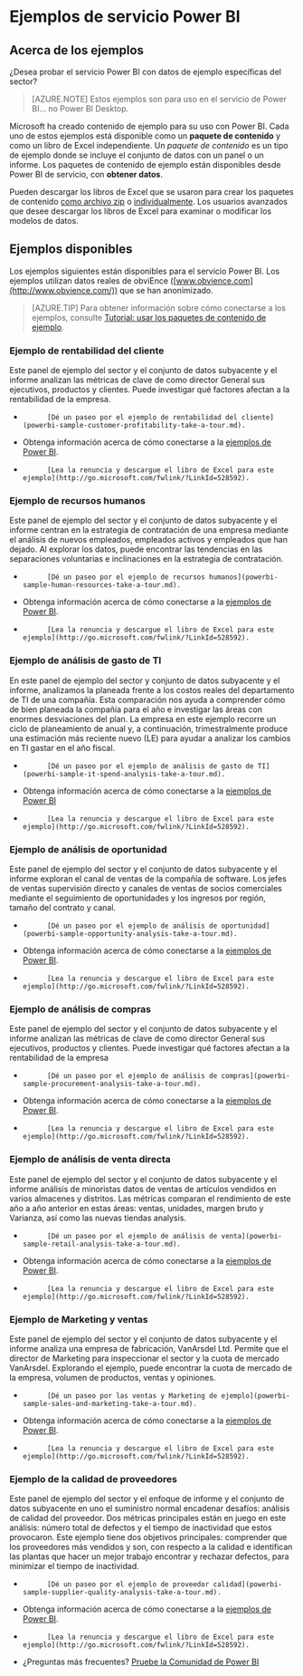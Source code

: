 <properties
   pageTitle="Ejemplos de Power BI"
   description="Conjuntos de datos para Power BI y paquetes de contenido de ejemplo"
   services="powerbi"
   documentationCenter=""
   authors="amac"
   manager="mblythe"
   backup=""
   editor=""
   tags=""
   qualityFocus="monitoring"
   qualityDate="05/25/2016"/>

<tags
   ms.service="powerbi"
   ms.devlang="NA"
   ms.topic="article"
   ms.tgt_pltfrm="NA"
   ms.workload="powerbi"
   ms.date="02/16/2016"
   ms.author="amac"/>

# <a name="samples-for-power-bi-service"></a>Ejemplos de servicio Power BI

## <a name="about-the-samples"></a>Acerca de los ejemplos

¿Desea probar el servicio Power BI con datos de ejemplo específicas del sector?  

>[AZURE.NOTE] Estos ejemplos son para uso en el servicio de Power BI... no Power BI Desktop.

Microsoft ha creado contenido de ejemplo para su uso con Power BI. Cada uno de estos ejemplos está disponible como un **paquete de contenido** y como un libro de Excel independiente. Un *paquete de contenido* es un tipo de ejemplo donde se incluye el conjunto de datos con un panel o un informe. Los paquetes de contenido de ejemplo están disponibles desde Power BI de servicio, con **obtener datos**.   

Pueden descargar los libros de Excel que se usaron para crear los paquetes de contenido [como archivo zip](http://go.microsoft.com/fwlink/?LinkId=535020) o [individualmente](powerbi-sample-downloads.md). Los usuarios avanzados que desee descargar los libros de Excel para examinar o modificar los modelos de datos.

## <a name="available-samples"></a>Ejemplos disponibles

Los ejemplos siguientes están disponibles para el servicio Power BI. Los ejemplos utilizan datos reales de obviEnce ([www.obvience.com](http://www.obvience.com/)) que se han anonimizado.

>[AZURE.TIP]  Para obtener información sobre cómo conectarse a los ejemplos, consulte [Tutorial: usar los paquetes de contenido de ejemplo](powerbi-sample-tutorial-connect-to-the-samples.md).


### <a name="customer-profitability-sample"></a>Ejemplo de rentabilidad del cliente  
Este panel de ejemplo del sector y el conjunto de datos subyacente y el informe analizan las métricas de clave de como director General sus ejecutivos, productos y clientes. Puede investigar qué factores afectan a la rentabilidad de la empresa.

-   
            [Dé un paseo por el ejemplo de rentabilidad del cliente](powerbi-sample-customer-profitability-take-a-tour.md).
-   Obtenga información acerca de cómo conectarse a la [ejemplos de Power BI](powerbi-sample-tutorial-connect-to-the-samples.md).
-   
            [Lea la renuncia y descargue el libro de Excel para este ejemplo](http://go.microsoft.com/fwlink/?LinkId=528592).

### <a name="human-resources-sample"></a>Ejemplo de recursos humanos  
Este panel de ejemplo del sector y el conjunto de datos subyacente y el informe centran en la estrategia de contratación de una empresa mediante el análisis de nuevos empleados, empleados activos y empleados que han dejado.  Al explorar los datos, puede encontrar las tendencias en las separaciones voluntarias e inclinaciones en la estrategia de contratación.

-   
            [Dé un paseo por el ejemplo de recursos humanos](powerbi-sample-human-resources-take-a-tour.md).
-   Obtenga información acerca de cómo conectarse a la [ejemplos de Power BI](powerbi-sample-tutorial-connect-to-the-samples.md).
-   
            [Lea la renuncia y descargue el libro de Excel para este ejemplo](http://go.microsoft.com/fwlink/?LinkId=528592).

### <a name="it-spend-analysis-sample"></a>Ejemplo de análisis de gasto de TI  
En este panel de ejemplo del sector y conjunto de datos subyacente y el informe, analizamos la planeada frente a los costos reales del departamento de TI de una compañía. Esta comparación nos ayuda a comprender cómo de bien planeada la compañía para el año e investigar las áreas con enormes desviaciones del plan. La empresa en este ejemplo recorre un ciclo de planeamiento de anual y, a continuación, trimestralmente produce una estimación más reciente nuevo (LE) para ayudar a analizar los cambios en TI gastar en el año fiscal.

-   
            [Dé un paseo por el ejemplo de análisis de gasto de TI](powerbi-sample-it-spend-analysis-take-a-tour.md).
-   Obtenga información acerca de cómo conectarse a la [ejemplos de Power BI](powerbi-sample-tutorial-connect-to-the-samples.md)
-   
            [Lea la renuncia y descargue el libro de Excel para este ejemplo](http://go.microsoft.com/fwlink/?LinkId=528592).

### <a name="opportunity-analysis-sample"></a>Ejemplo de análisis de oportunidad  
Este panel de ejemplo del sector y el conjunto de datos subyacente y el informe exploran el canal de ventas de la compañía de software. Los jefes de ventas supervisión directo y canales de ventas de socios comerciales mediante el seguimiento de oportunidades y los ingresos por región, tamaño del contrato y canal.

-   
            [Dé un paseo por el ejemplo de análisis de oportunidad](powerbi-sample-opportunity-analysis-take-a-tour.md).
-   Obtenga información acerca de cómo conectarse a la [ejemplos de Power BI](powerbi-sample-tutorial-connect-to-the-samples.md).
-   
            [Lea la renuncia y descargue el libro de Excel para este ejemplo](http://go.microsoft.com/fwlink/?LinkId=528592).

### <a name="procurement-analysis-sample"></a>Ejemplo de análisis de compras  
Este panel de ejemplo del sector y el conjunto de datos subyacente y el informe analizan las métricas de clave de como director General sus ejecutivos, productos y clientes. Puede investigar qué factores afectan a la rentabilidad de la empresa

-   
            [Dé un paseo por el ejemplo de análisis de compras](powerbi-sample-procurement-analysis-take-a-tour.md).
-   Obtenga información acerca de cómo conectarse a la [ejemplos de Power BI](powerbi-sample-tutorial-connect-to-the-samples.md).
-   
            [Lea la renuncia y descargue el libro de Excel para este ejemplo](http://go.microsoft.com/fwlink/?LinkId=528592).

### <a name="retail-analysis-sample"></a>Ejemplo de análisis de venta directa  
Este panel de ejemplo del sector y el conjunto de datos subyacente y el informe análisis de minoristas datos de ventas de artículos vendidos en varios almacenes y distritos. Las métricas comparan el rendimiento de este año a año anterior en estas áreas: ventas, unidades, margen bruto y Varianza, así como las nuevas tiendas analysis.

-   
            [Dé un paseo por el ejemplo de análisis de venta](powerbi-sample-retail-analysis-take-a-tour.md).
-   Obtenga información acerca de cómo conectarse a la [ejemplos de Power BI](powerbi-sample-tutorial-connect-to-the-samples.md).
-   
            [Lea la renuncia y descargue el libro de Excel para este ejemplo](http://go.microsoft.com/fwlink/?LinkId=528592).

### <a name="sales-and-marketing-sample"></a>Ejemplo de Marketing y ventas  
Este panel de ejemplo del sector y el conjunto de datos subyacente y el informe analiza una empresa de fabricación, VanArsdel Ltd. Permite que el director de Marketing para inspeccionar el sector y la cuota de mercado VanArsdel.  Explorando el ejemplo, puede encontrar la cuota de mercado de la empresa, volumen de productos, ventas y opiniones.

-   
            [Dé un paseo por las ventas y Marketing de ejemplo](powerbi-sample-sales-and-marketing-take-a-tour.md).
-   Obtenga información acerca de cómo conectarse a la [ejemplos de Power BI](powerbi-sample-tutorial-connect-to-the-samples.md).
-   
            [Lea la renuncia y descargue el libro de Excel para este ejemplo](http://go.microsoft.com/fwlink/?LinkId=528592).

### <a name="supplier-quality-sample"></a>Ejemplo de la calidad de proveedores  
Este panel de ejemplo del sector y el enfoque de informe y el conjunto de datos subyacente en uno el suministro normal encadenar desafíos: análisis de calidad del proveedor. Dos métricas principales están en juego en este análisis: número total de defectos y el tiempo de inactividad que estos provocaron. Este ejemplo tiene dos objetivos principales: comprender que los proveedores más vendidos y son, con respecto a la calidad e identifican las plantas que hacer un mejor trabajo encontrar y rechazar defectos, para minimizar el tiempo de inactividad.

-   
            [Dé un paseo por el ejemplo de proveedor calidad](powerbi-sample-supplier-quality-analysis-take-a-tour.md).
-   Obtenga información acerca de cómo conectarse a la [ejemplos de Power BI](powerbi-sample-tutorial-connect-to-the-samples.md).
-   
            [Lea la renuncia y descargue el libro de Excel para este ejemplo](http://go.microsoft.com/fwlink/?LinkId=528592).
-  ¿Preguntas más frecuentes? 
            [Pruebe la Comunidad de Power BI](http://community.powerbi.com/)
